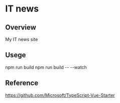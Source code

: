 # IT news

## Overview
My IT news site

## Usege
npm run build
npm run build -- --watch

## Reference
https://github.com/Microsoft/TypeScript-Vue-Starter